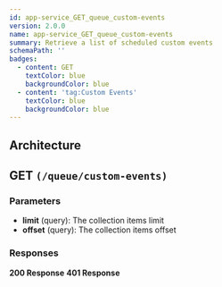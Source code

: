```yaml
---
id: app-service_GET_queue_custom-events
version: 2.0.0
name: app-service_GET_queue_custom-events
summary: Retrieve a list of scheduled custom events
schemaPath: ''
badges:
  - content: GET
    textColor: blue
    backgroundColor: blue
  - content: 'tag:Custom Events'
    textColor: blue
    backgroundColor: blue
---
```

## Architecture
<NodeGraph />



## GET `(/queue/custom-events)`

### Parameters
- **limit** (query): The collection items limit
- **offset** (query): The collection items offset




### Responses
**200 Response**
<SchemaViewer file="response-200.json" maxHeight="500" id="response-200" />
      **401 Response**
<SchemaViewer file="response-401.json" maxHeight="500" id="response-401" />
